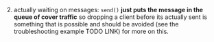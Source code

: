 
2) actually waiting on messages: `send()` **just puts the message in the queue of cover traffic** so dropping a client before its actually sent is something that is possible and should be avoided (see the troubleshooting example TODO LINK) for more on this.
